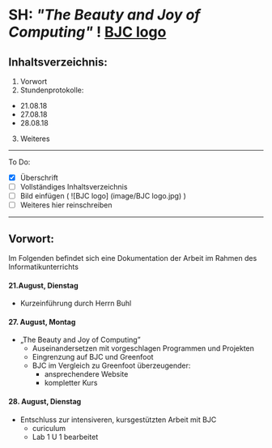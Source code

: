 # SH: _"The Beauty and Joy of Computing"_  ! [BJC logo](https://github.com/Stormann/SH2/issues/1#issue-354826350)

## Inhaltsverzeichnis:
1. Vorwort
2. Stundenprotokolle:
  * 21.08.18  
  * 27.08.18 
  * 28.08.18 
3. Weiteres
---------------------------------------------------
To Do: 
- [x] Überschrift
- [ ] Vollständiges Inhaltsverzeichnis
- [ ] Bild einfügen (  ![BJC logo] (image/BJC logo.jpg)  )
- [ ] Weiteres hier reinschreiben
        
----------------------------------------------------      
       
## Vorwort:

Im Folgenden befindet sich eine Dokumentation der Arbeit im Rahmen des Informatikunterrichts


#### 21.August, Dienstag 
* Kurzeinführung durch Herrn Buhl

#### 27. August, Montag
* „The Beauty and Joy of Computing”
  * Auseinandersetzen mit vorgeschlagen Programmen und Projekten
  * Eingrenzung auf BJC und Greenfoot
  * BJC im Vergleich zu Greenfoot überzeugender:
    * ansprechendere Website
    * kompletter Kurs
 
 #### 28. August, Dienstag
* Entschluss zur intensiveren, kursgestützten Arbeit mit BJC
  * curiculum
  * Lab 1 U 1 bearbeitet
 
 
